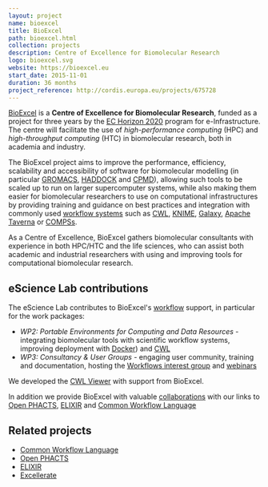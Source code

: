 ```yaml
---
layout: project
name: bioexcel
title: BioExcel
path: bioexcel.html
collection: projects
description: Centre of Excellence for Biomolecular Research
logo: bioexcel.svg
website: https://bioexcel.eu
start_date: 2015-11-01
duration: 36 months
project_reference: http://cordis.europa.eu/projects/675728
---
```


[BioExcel](https://bioexcel.eu/) is a **Centre of Excellence for Biomolecular
Research**, funded as a project for three years by the [EC Horizon
2020](https://ec.europa.eu/programmes/horizon2020/en/news/eight-new-centres-excellence-computing-applications)
program for e-Infrastructure. The centre will facilitate the use of
_high-performance computing_ (HPC) and _high-throughput computing_ (HTC) in
biomolecular research, both in academia and industry.

The BioExcel project aims to improve the performance, efficiency, scalability
and accessibility of software for biomolecular modelling (in particular
[GROMACS](http://www.gromacs.org/), [HADDOCK](http://haddocking.org/) and 
[CPMD](http://www.cpmd.org/)), allowing such tools to be scaled up to run on
larger supercomputer systems, while also making them easier for biomolecular
researchers to use on computational infrastructures by providing training and
guidance on best practices and integration with commonly used [workflow systems](https://bioexcel.eu/software/workflows/)
such as 
[CWL](/activities/cwl/), 
[KNIME](https://www.knime.org/), 
[Galaxy](https://galaxyproject.org/), 
[Apache Taverna](/products/taverna/) or 
[COMPSs](http://www.bsc.es/computer-sciences/grid-computing/comp-superscalar).

As a Centre of Excellence, BioExcel gathers biomolecular consultants with
experience in both HPC/HTC and the life sciences, who can assist both academic
and industrial researchers with using and improving tools for computational
biomolecular research.

## eScience Lab contributions

The eScience Lab contributes to BioExcel's 
[workflow](http://bioexcel.eu/software/workflows/) support, in particular for 
the work packages:

 * _WP2: Portable Environments for Computing and Data Resources_ - integrating
   biomolecular tools with scientific workflow systems, improving deployment
   with [Docker](https://www.docker.com/)) and [CWL](/activities/cwl/)
 * _WP3: Consultancy & User Groups_ - engaging user community, training and
   documentation, hosting the 
   [Workflows interest group](http://bioexcel.eu/community/interest-groups/workflows-ig/) and
   [webinars]()

We developed the [CWL Viewer](/products/cwlviewer/) with support from BioExcel.

In addition we provide BioExcel with valuable [collaborations](https://bioexcel.eu/community/collaborations/) with our links to [Open PHACTS](/projects/openphacts/), [ELIXIR](/projects/elixir/) and [Common Workflow Language](/activities/cwl/)

## Related projects

 * [Common Workflow Language](/activities/cwl/)
 * [Open PHACTS](/projects/openphacts)
 * [ELIXIR](/projects/elixir/)
 * [Excellerate](/projects/excellerate)

